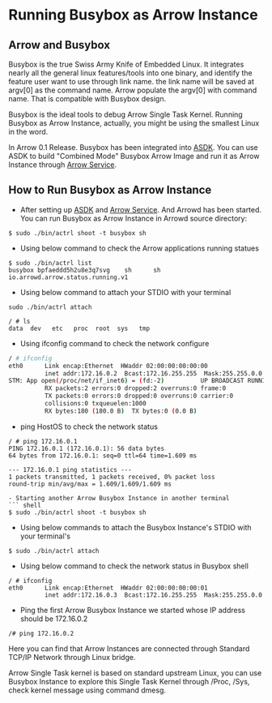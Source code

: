 # Running Busybox as Arrow Instance

## Arrow and Busybox
Busybox is the true Swiss Army Knife of Embedded Linux. It integrates nearly all the general linux features/tools into one binary, and identify the feature user want to use through link name. the link name will be saved at argv[0] as the command name. Arrow populate the argv[0] with command name. That is compatible with Busybox design.

Busybox is the ideal tools to debug Arrow Single Task Kernel. Running Busybox as Arrow Instance, actually, you might be using the smallest Linux in the word.

In Arrow 0.1 Release. Busybox has been integrated into [ASDK](Walnux/Atools/tree/master/ASDK). You can use ASDK to build "Combined Mode" Busybox Arrow Image and run it as Arrow Instance through [Arrow Service](arrowd/edit/master/README.md). 

## How to Run Busybox as Arrow Instance
- After setting up [ASDK](Walnux/Atools/tree/master/ASDK) and [Arrow Service](arrowd/edit/master/README.md). And Arrowd has been started. You can run Busybox as Arrow Instance in Arrowd source directory:

```shell
$ sudo ./bin/actrl shoot -t busybox sh
```

- Using below command to check the Arrow applications running statues

``` shell
$ sudo ./bin/actrl list
busybox bpfaeddd5h2u8e3q7svg    sh      sh      io.arrowd.arrow.status.running.v1
```

- Using below command to attach your STDIO with your terminal

``` shell
sudo ./bin/actrl attach

/ # ls
data  dev   etc   proc  root  sys   tmp
```

- Using ifconfig command to check the network configure

``` sh
/ # ifconfig
eth0      Link encap:Ethernet  HWaddr 02:00:00:00:00:00  
          inet addr:172.16.0.2  Bcast:172.16.255.255  Mask:255.255.0.0
STM: App open(/proc/net/if_inet6) = (fd:-2)          UP BROADCAST RUNNING MULTICAST  MTU:1500  Metric:1
          RX packets:2 errors:0 dropped:2 overruns:0 frame:0
          TX packets:0 errors:0 dropped:0 overruns:0 carrier:0
          collisions:0 txqueuelen:1000 
          RX bytes:180 (180.0 B)  TX bytes:0 (0.0 B)
```

- ping HostOS to check the network status

```shell
/ # ping 172.16.0.1
PING 172.16.0.1 (172.16.0.1): 56 data bytes
64 bytes from 172.16.0.1: seq=0 ttl=64 time=1.609 ms

--- 172.16.0.1 ping statistics ---
1 packets transmitted, 1 packets received, 0% packet loss
round-trip min/avg/max = 1.609/1.609/1.609 ms

- Starting another Arrow Busybox Instance in another terminal
``` shell
$ sudo ./bin/actrl shoot -t busybox sh
```

- Using below commands to attach the Busybox Instance's STDIO with your terminal's

``` shell
$ sudo ./bin/actrl attach
```

- Using below command to check the network status in Busybox shell

``` shell
/ # ifconfig
eth0      Link encap:Ethernet  HWaddr 02:00:00:00:00:01  
          inet addr:172.16.0.3  Bcast:172.16.255.255  Mask:255.255.0.0
```

- Ping the first Arrow Busybox Instance we started whose IP address should be 172.16.0.2
```
/# ping 172.16.0.2
```
Here you can find that Arrow Instances are connected through Standard TCP/IP Network through Linux bridge. 

Arrow Single Task kernel is based on standard upstream Linux, you can use Busybox Instance to explore this Single Task Kernel through /Proc, /Sys, check kernel message using command dmesg.

